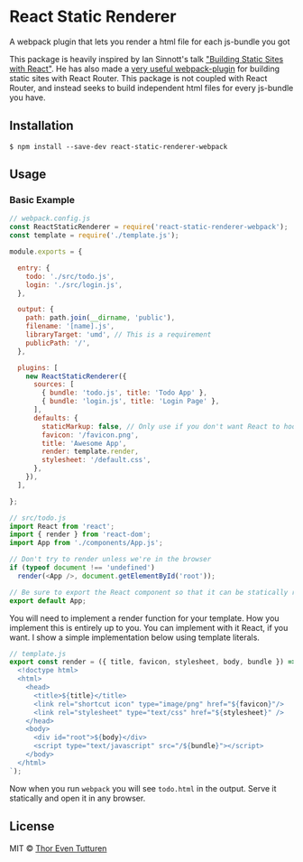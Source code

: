 # React Static Renderer
A webpack plugin that lets you render a html file for each js-bundle you got

This package is heavily inspired by Ian Sinnott's talk ["Building Static Sites with React"](https://www.youtube.com/watch?v=CPpM5-rXrZ4).
He has also made a [very useful webpack-plugin](https://github.com/iansinnott/react-static-webpack-plugin/) for building static sites with React Router.
This package is not coupled with React Router, and instead seeks to build independent html files for every js-bundle you have.

## Installation

```
$ npm install --save-dev react-static-renderer-webpack
```

## Usage

### Basic Example

```js
// webpack.config.js
const ReactStaticRenderer = require('react-static-renderer-webpack');
const template = require('./template.js');

module.exports = {

  entry: {
    todo: './src/todo.js',
    login: './src/login.js',
  },

  output: {
    path: path.join(__dirname, 'public'),
    filename: '[name].js',                
    libraryTarget: 'umd', // This is a requirement
    publicPath: '/',
  },

  plugins: [
    new ReactStaticRenderer({
      sources: [
        { bundle: 'todo.js', title: 'Todo App' },
        { bundle: 'login.js', title: 'Login Page' },
      ],
      defaults: {
        staticMarkup: false, // Only use if you don't want React to hook
        favicon: '/favicon.png',
        title: 'Awesome App',
        render: template.render,
        stylesheet: '/default.css',
      },
    }),
  ],

};
```

```js
// src/todo.js
import React from 'react';
import { render } from 'react-dom';
import App from './components/App.js';

// Don't try to render unless we're in the browser
if (typeof document !== 'undefined')
  render(<App />, document.getElementById('root'));

// Be sure to export the React component so that it can be statically rendered
export default App;
```

You will need to implement a render function for your template.
How you implement this is entirely up to you. You can implement with it React, if you want.
I show a simple implementation below using template literals.

```js
// template.js
export const render = ({ title, favicon, stylesheet, body, bundle }) => (`
  <!doctype html>
  <html>
    <head>
      <title>${title}</title>
      <link rel="shortcut icon" type="image/png" href="${favicon}"/>
      <link rel="stylesheet" type="text/css" href="${stylesheet}" />
    </head>
    <body>
      <div id="root">${body}</div>
      <script type="text/javascript" src="/${bundle}"></script>
    </body>
  </html>
`);

```
Now when you run `webpack` you will see `todo.html` in the output. Serve it statically and open it in any browser.

## License

MIT © [Thor Even Tutturen](http://tutturen.technology)
